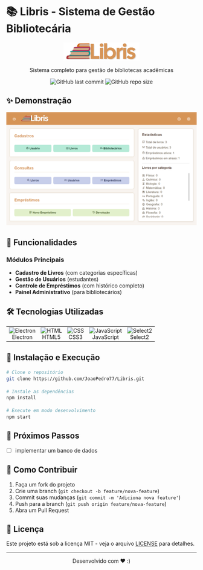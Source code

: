 
# 📚 Libris - Sistema de Gestão Bibliotecária

<div align="center">
  <img src="assets/libris-logo.png" width="200" alt="Logo Libris">
  <p>Sistema completo para gestão de bibliotecas acadêmicas</p>
  
  ![GitHub last commit](https://img.shields.io/github/last-commit/JoaoPedro77/Libris)
  ![GitHub repo size](https://img.shields.io/github/repo-size/JoaoPedro77/Libris)
</div>

## ✨ Demonstração

![Interface do Sistema](assets/screenshot.png)

## 🚀 Funcionalidades

### Módulos Principais
- **Cadastro de Livros** (com categorias específicas)
- **Gestão de Usuários** (estudantes)
- **Controle de Empréstimos** (com histórico completo)
- **Painel Administrativo** (para bibliotecários)

## 🛠 Tecnologias Utilizadas

<table>
  <tr>
    <td align="center">
      <img src="https://cdn.jsdelivr.net/gh/devicons/devicon/icons/electron/electron-original.svg" width="40" alt="Electron"/>
      <br>Electron
    </td>
    <td align="center">
      <img src="https://cdn.jsdelivr.net/gh/devicons/devicon/icons/html5/html5-original.svg" width="40" alt="HTML"/>
      <br>HTML5
    </td>
    <td align="center">
      <img src="https://cdn.jsdelivr.net/gh/devicons/devicon/icons/css3/css3-original.svg" width="40" alt="CSS"/>
      <br>CSS3
    </td>
    <td align="center">
      <img src="https://cdn.jsdelivr.net/gh/devicons/devicon/icons/javascript/javascript-original.svg" width="40" alt="JavaScript"/>
      <br>JavaScript
    </td>
    <td align="center"> <img src="https://select2.org/images/select2-logo.png" width="40" alt="Select2"/> <br>Select2 </td>
  </tr>
</table>

## 🔧 Instalação e Execução

```bash
# Clone o repositório
git clone https://github.com/JoaoPedro77/Libris.git

# Instale as dependências
npm install

# Execute em modo desenvolvimento
npm start
````

## 📌 Próximos Passos

- [ ] implementar um banco de dados

## 🤝 Como Contribuir

1. Faça um fork do projeto
2. Crie uma branch (`git checkout -b feature/nova-feature`)
3. Commit suas mudanças (`git commit -m 'Adiciona nova feature'`)
4. Push para a branch (`git push origin feature/nova-feature`)
5. Abra um Pull Request

## 📄 Licença

Este projeto está sob a licença MIT - veja o arquivo [LICENSE](LICENSE) para detalhes.

---

<div align="center">
  Desenvolvido com ❤️ :)</a>
</div>
